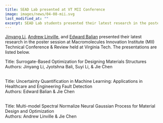 ```yaml
---
title: SEAD Lab presented at VT MII Conference
image: images/news/04-08-mii.svg
last_modified_at: ""
excerpt: SEAD Lab students presented their latest research in the poster session at Macromolecules Innovation Institute (MII) Technical Conference & Review.
---
```


[Jinyang Li](/members/jinyang-li.html), [Andrew Linville](/members/andrew-linville.html), and  [Edward Balian](/members/edward-balian.html) presented their latest research in the poster session at Macromolecules Innovation Institute (MII) Technical Conference & Review held at Virginia Tech. The presentations are listed below.


Title: Surrogate-Based Optimization for Designing Materials Structures<br>
Authors: Jinyang Li, Jyotshna Bali, Suyi Li, & Jie Chen <br><br>

Title: Uncertainty Quantification in Machine Learning: Applications in Healthcare and Engineering Fault Detection<br>
Authors: Edward Balian & Jie Chen<br><br>

Title: Multi-model Spectral Normalize Neural Gaussian Process for Material Design and Optimization<br>
Authors: Andrew Linville & Jie Chen
